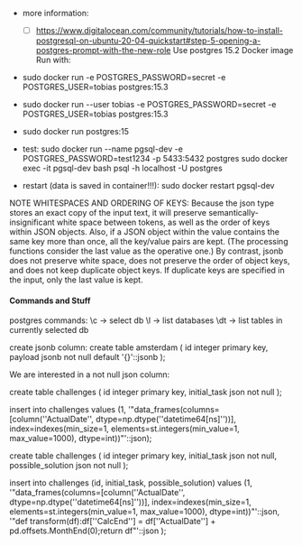 - more information:
  - [ ] https://www.digitalocean.com/community/tutorials/how-to-install-postgresql-on-ubuntu-20-04-quickstart#step-5-opening-a-postgres-prompt-with-the-new-role
Use postgres 15.2 Docker image
Run with:
 - sudo docker run -e POSTGRES_PASSWORD=secret -e POSTGRES_USER=tobias postgres:15.3

 - sudo docker run --user tobias -e POSTGRES_PASSWORD=secret -e POSTGRES_USER=tobias postgres:15.3

 - sudo docker run postgres:15



 - test:
 sudo docker run --name pgsql-dev -e POSTGRES_PASSWORD=test1234 -p 5433:5432 postgres
 sudo docker exec -it pgsql-dev bash
 psql -h localhost -U postgres

 - restart (data is saved in container!!!):
 sudo docker restart pgsql-dev



 NOTE WHITESPACES AND ORDERING OF KEYS:
 Because the json type stores an exact copy of the input text, it will preserve semantically-insignificant white space between tokens, as well as the order of keys within JSON objects. Also, if a JSON object within the value contains the same key more than once, all the key/value pairs are kept. (The processing functions consider the last value as the operative one.) By contrast, jsonb does not preserve white space, does not preserve the order of object keys, and does not keep duplicate object keys. If duplicate keys are specified in the input, only the last value is kept.

#### Commands and Stuff
postgres commands:
\c <database-name> -> select db
\l -> list databases
\dt -> list tables in currently selected db

 create jsonb column:
 create table amsterdam
(
   id       integer primary key,
   payload  jsonb not null default '{}'::jsonb
);

We are interested in a not null json column:

 create table challenges
(
   id       integer primary key,
   initial_task     json not null
);

insert into challenges values (1, '"data_frames(columns=[column(''ActualDate'', dtype=np.dtype(''datetime64[ns]''))], index=indexes(min_size=1, elements=st.integers(min_value=1, max_value=1000), dtype=int))"'::json);


 create table challenges
(
   id       integer primary key,
   initial_task     json not null,
   possible_solution json not null
);


insert into challenges (id, initial_task, possible_solution) values (1,
                               '"data_frames(columns=[column(''ActualDate'', dtype=np.dtype(''datetime64[ns]''))], index=indexes(min_size=1, elements=st.integers(min_value=1, max_value=1000), dtype=int))"'::json,
                               '"def transform(df):df[''CalcEnd''] = df[''ActualDate''] + pd.offsets.MonthEnd(0);return df"'::json
                               );
